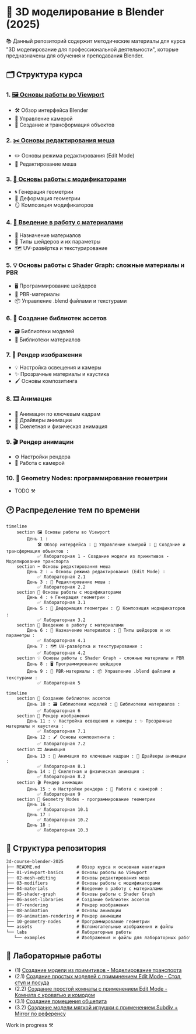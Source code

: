 # 🎨 3D моделирование в Blender (2025)

📚 Данный репозиторий содержит методические материалы для курса "3D моделирование для профессиональной деятельности", которые предназначены для обучения и преподавания Blender.

## 🗂️ Структура курса

### 1. [🖼️ Основы работы во Viewport](01-viewport-basics.md)

- 🛠️ Обзор интерфейса Blender
- 🎥 Управление камерой
- 🧱 Создание и трансформация объектов

### 2. [✂️ Основы редактирования меша](02-mesh-editing.md)

- ✏️ Основы режима редактирования (Edit Mode)
- 🎯 Редактирование меша

### 3. [🧩 Основы работы с модификаторами](03-modifier-basics.md)

- 🌀 Генерация геометрии
- 🌊 Деформация геометрии
- 🪞 Композиция модификаторов

### 4. [🎨 Введение в работу с материалами](04-materials.md)

- 🎨 Назначение материалов
- 🌈 Типы шейдеров и их параметры
- 🗺️ UV-развёртка и текстурирование

### 5. 💡 Основы работы с Shader Graph: сложные материалы и PBR

- 🖥️ Программирование шейдеров
- 🧪 PBR-материалы
- 📦 Управление .blend файлами и текстурами

### 6. 📂 Создание библиотек ассетов

- 🗃️ Библиотеки моделей
- 🎨 Библиотеки материалов

### 7. 📸 Рендер изображения

- 💡 Настройка освещения и камеры
- ✨ Прозрачные материалы и каустика
- 🖌️ Основы композитинга

### 8. 🎞️ Анимация

- 🎥 Анимация по ключевым кадрам
- 🔧 Драйверы анимации
- 🦴 Скелетная и физическая анимация

### 9. 🎬 Рендер анимации

- ⚙️ Настройки рендера
- 🎯 Работа с камерой

### 10. 🔗 Geometry Nodes: программирование геометрии

- TODO ⚒️

## 🕑 Распределение тем по времени

```mermaid
timeline
    section 🖼️ Основы работы во Viewport
        День 1 :
            🛠️ Обзор интерфейса : 🎥 Управление камерой : 🧱 Создание и трансформация объектов :
            ✅ Лабораторная 1 - Создание модели из примитивов - Моделирование транспорта
    section ✂️ Основы редактирования меша
        День 2 : ✏️ Основы режима редактирования (Edit Mode) :
            ✅ Лабораторная 2.1
        День 3 : 🎯 Редактирование меша :
            ✅ Лабораторная 2.2
    section 🧩 Основы работы с модификаторами
        День 4 : 🌀 Генерация геометрии :
            ✅ Лабораторная 3.1
        День 5 : 🌊 Деформация геометрии : 🪞 Композиция модификаторов :
            ✅ Лабораторная 3.2
    section 🎨 Введение в работу с материалами
        День 6 : 🎨 Назначение материалов : 🌈 Типы шейдеров и их параметры :
            ✅ Лабораторная 4.1
        День 7 : 🗺️ UV-развёртка и текстурирование :
            ✅ Лабораторная 4.2
    section 💡 Основы работы с Shader Graph - сложные материалы и PBR
        День 8 : 🖥️ Программирование шейдеров
        День 9 : 🧪 PBR-материалы : 📦 Управление .blend файлами и текстурами :
            ✅ Лабораторная 5
```

```mermaid
timeline      
    section 📂 Создание библиотек ассетов
        День 10 : 🗃️ Библиотеки моделей : 🎨 Библиотеки материалов :
            ✅ Лабораторная 6
    section 📸 Рендер изображения
        День 11 : 💡 Настройка освещения и камеры : ✨ Прозрачные материалы и каустика :
            ✅ Лабораторная 7.1
        День 12 : 🖌️ Основы композитинга :
            ✅ Лабораторная 7.2
    section 🎞️ Анимация
        День 13 : 🎥 Анимация по ключевым кадрам : 🔧 Драйверы анимации :
            ✅ Лабораторная 8.1
        День 14 : 🦴 Скелетная и физическая анимация :
            ✅ Лабораторная 8.2
    section 🎬 Рендер анимации
        День 15 : ⚙️ Настройки рендера : 🎯 Работа с камерой :
            ✅ Лабораторная 9
    section 🔗 Geometry Nodes - программирование геометрии
        День 16 :
            ✅ Лабораторная 10.1
        День 17 :
            ✅ Лабораторная 10.2
        День 18 :
            ✅ Лабораторная 10.3
```

## 📁 Структура репозитория

```txt
3d-course-blender-2025
├── README.md              # Обзор курса и основная навигация
├── 01-viewport-basics     # Основы работы во Viewport
├── 02-mesh-editing        # Основы редактирования меша
├── 03-modifiers           # Основы работы с модификаторами
├── 04-materials           # Введение в работу с материалами
├── 05-shader-graph        # Основы работы с Shader Graph
├── 06-asset-libraries     # Создание библиотек ассетов
├── 07-rendering           # Рендер изображения
├── 08-animation           # Основы анимации
├── 09-animation-rendering # Рендер анимации
├── 10-geometry-nodes      # Программирование геометрии
└── assets                 # Вспомогательные изображения и файлы
└── labs                   # Лабораторные работы
   └── examples            # Изображения и файлы для лабораторных работ
```

## 📁 Лабораторные работы

- (1) [Создание модели из примитивов - Моделирование транспорта](labs/lab1.md)
- (2.1) [Создание простых моделей с приминением Edit Mode - Стол, стул и посуда](labs/lab2-1.md)
- (2.2) [Создание простой комнаты с применением Edit Mode - Комната с кроватью и комодом](labs/lab2-2.md)
- (3.1) [Создание помещения общепита](labs/lab3-1.md)
- (3.2) [Создание модели мягкой игрушки с применением Subdiv + Mirror по референсу](labs/lab3-2.md)

Work in progress ⚒️
